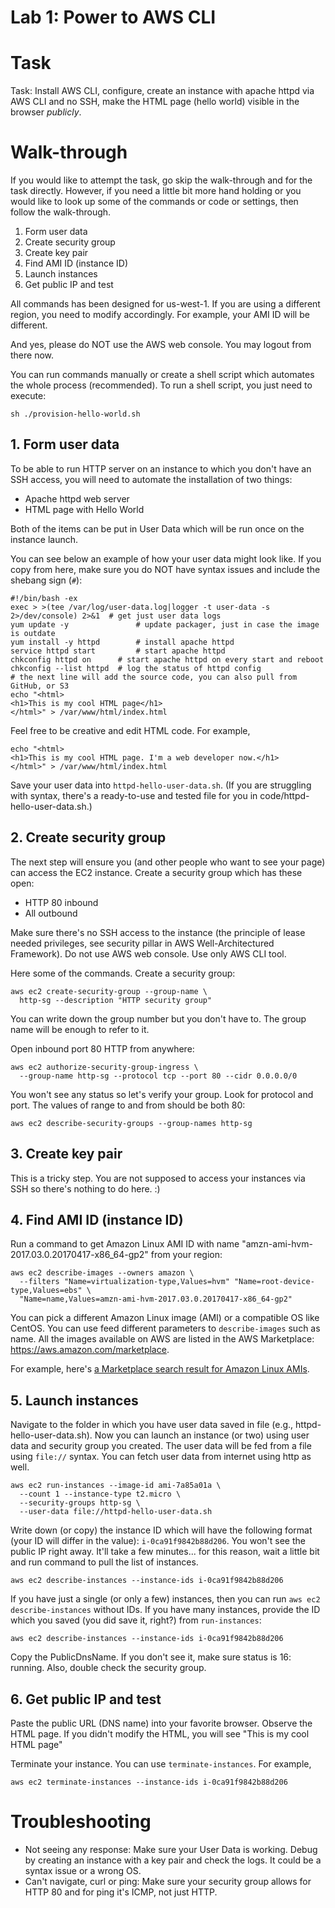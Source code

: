 # Lab 1: Power to AWS CLI

# Task

Task: Install AWS CLI, configure, create an instance with apache httpd via AWS CLI and no SSH, make the HTML page (hello world) visible in the browser *publicly*.


# Walk-through

If you would like to attempt the task, go skip the walk-through and for the task directly. However, if you need a little bit more hand holding or you would like to look up some of the commands or code or settings, then follow the walk-through.

1. Form user data
3. Create security group
3. Create key pair
4. Find AMI ID (instance ID)
5. Launch instances
6. Get public IP and test

All commands has been designed for us-west-1. If you are using a different region, you need to modify accordingly. For example, your AMI ID will be different.

And yes, please do NOT use the AWS web console. You may logout from there now.

You can run commands manually or create a shell script which automates the whole process (recommended). To run a shell script, you just need to execute:

```
sh ./provision-hello-world.sh
```

## 1. Form user data

To be able to run HTTP server on an instance to which you don't have an SSH access, you will need to automate the installation of two things: 

* Apache httpd web server
* HTML page with Hello World

Both of the items can be put in User Data which will be run once on the instance launch. 

You can see below an example of how your user data might look like. If you copy from here, make sure you do NOT have syntax issues and include the shebang sign (`#`):

```
#!/bin/bash -ex
exec > >(tee /var/log/user-data.log|logger -t user-data -s 2>/dev/console) 2>&1  # get just user data logs
yum update -y				# update packager, just in case the image is outdate
yum install -y httpd 		# install apache httpd
service httpd start 		# start apache httpd
chkconfig httpd on  	# start apache httpd on every start and reboot
chkconfig --list httpd	# log the status of httpd config
# the next line will add the source code, you can also pull from GitHub, or S3
echo "<html>
<h1>This is my cool HTML page</h1>
</html>" > /var/www/html/index.html
```

Feel free to be creative and edit HTML code. For example,

```
echo "<html>
<h1>This is my cool HTML page. I'm a web developer now.</h1>
</html>" > /var/www/html/index.html
```

Save your user data into `httpd-hello-user-data.sh`. (If you are struggling with syntax, there's a ready-to-use and tested file for you in code/httpd-hello-user-data.sh.)

## 2. Create security group

The next step will ensure you (and other people who want to see your page) can access the EC2 instance. Create a security group which has these open:

* HTTP 80 inbound
* All outbound

Make sure there's no SSH access to the instance (the principle of lease needed privileges, see security pillar in AWS Well-Architectured Framework). Do not use AWS web console. Use only AWS CLI tool.

Here some of the commands. Create a security group:

```
aws ec2 create-security-group --group-name \
  http-sg --description "HTTP security group"
```

You can write down the group number but you don't have to. The group name will be enough to refer to it.

Open inbound port 80 HTTP from anywhere:

```
aws ec2 authorize-security-group-ingress \
  --group-name http-sg --protocol tcp --port 80 --cidr 0.0.0.0/0
```

You won't see any status so let's verify your group. Look for protocol and port. The values of range to and from should be both 80:

```
aws ec2 describe-security-groups --group-names http-sg
```

## 3. Create key pair

This is a tricky step. You are not supposed to access your instances via SSH so there's nothing to do here. :)

## 4. Find AMI ID (instance ID)

Run a command to get Amazon Linux AMI ID with name "amzn-ami-hvm-2017.03.0.20170417-x86_64-gp2" from your region:

```
aws ec2 describe-images --owners amazon \
  --filters "Name=virtualization-type,Values=hvm" "Name=root-device-type,Values=ebs" \
  "Name=name,Values=amzn-ami-hvm-2017.03.0.20170417-x86_64-gp2"
```

You can pick a different Amazon Linux image (AMI) or a compatible OS like CentOS. You can use feed different parameters to `describe-images` such as name. All the images available on AWS are listed in the AWS Marketplace: <https://aws.amazon.com/marketplace>.

For example, here's [a Marketplace search result for Amazon Linux AMIs](https://aws.amazon.com/marketplace/search/results?x=0&y=0&searchTerms=amazon+linux&page=1&ref_=nav_search_box).

## 5. Launch instances

Navigate to the folder in which you have user data saved in file (e.g., httpd-hello-user-data.sh). Now you can launch an instance (or two) using user data and security group you created. The user data will be fed from a file using `file://` syntax. You can fetch user data from internet using http as well.

```
aws ec2 run-instances --image-id ami-7a85a01a \
  --count 1 --instance-type t2.micro \
  --security-groups http-sg \
  --user-data file://httpd-hello-user-data.sh
```

Write down (or copy) the instance ID which will have the following format (your ID will differ in the value): `i-0ca91f9842b88d206`. You won't see the public IP right away. It'll take a few minutes... for this reason, wait a little bit and run command to pull the list of instances.

```
aws ec2 describe-instances --instance-ids i-0ca91f9842b88d206
```

If you have just a single (or only a few) instances, then you can run `aws ec2 describe-instances` without IDs. 
If you have many instances, provide the ID which you saved (you did save it, right?) from `run-instances`:

```
aws ec2 describe-instances --instance-ids i-0ca91f9842b88d206
```

Copy the PublicDnsName. If you don't see it, make sure status is 16: running. Also, double check the security group.

## 6. Get public IP and test

Paste the public URL (DNS name) into your favorite browser. Observe the HTML page. If you didn't modify the HTML, you will see "This is my cool HTML page"

Terminate your instance. You can use `terminate-instances`. For example, 

```
aws ec2 terminate-instances --instance-ids i-0ca91f9842b88d206
```

# Troubleshooting

* Not seeing any response: Make sure your User Data is working. Debug by creating an instance with a key pair and check the logs. It could be a syntax issue or a wrong OS.
* Can't navigate, curl or ping: Make sure your security group allows for HTTP 80 and for ping it's ICMP, not just HTTP.